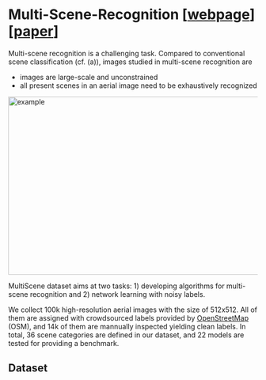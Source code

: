 # Multi-Scene-Recognition \[[webpage]()\]\[[paper](https://arxiv.org/pdf/2104.02846.pdf)\]

Multi-scene recognition is a challenging task. Compared to conventional scene classification (cf. (a)), images studied in multi-scene recognition are

+ images are large-scale and unconstrained
+ all present scenes in an aerial image need to be exhaustively recognized

<img src="./figures/illustration.png" width = "555" height = "360" alt="example" align=center />

MultiScene dataset aims at two tasks: 1) developing algorithms for multi-scene recognition and 2) network learning with noisy labels.

We collect 100k high-resolution aerial images with the size of 512x512. All of them are assigned with crowdsourced labels provided by [OpenStreetMap](https://www.openstreetmap.org/) (OSM), and 14k of them are mannually inspected yielding clean labels. In total, 36 scene categories are defined in our dataset, and 22 models are tested for providing a benchmark. 

## Dataset





